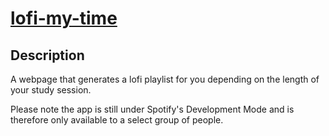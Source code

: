 # [lofi-my-time](https://lofimytime.herokuapp.com)

## Description

A webpage that generates a lofi playlist for you depending on the length of your study session.

Please note the app is still under Spotify's Development Mode and is therefore only available to a select group of people.
